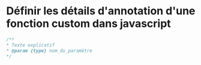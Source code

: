 # Définir les détails d'annotation d'une fonction custom dans javascript

```js
/**
* Texte explicatif
* @param {type} nom_du_paramètre
*/
```
